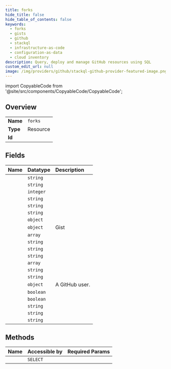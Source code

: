 ```yaml
---
title: forks
hide_title: false
hide_table_of_contents: false
keywords:
  - forks
  - gists
  - github    
  - stackql
  - infrastructure-as-code
  - configuration-as-data
  - cloud inventory
description: Query, deploy and manage GitHub resources using SQL
custom_edit_url: null
image: /img/providers/github/stackql-github-provider-featured-image.png
---
```


import CopyableCode from '@site/src/components/CopyableCode/CopyableCode';




## Overview
<table><tbody>
<tr><td><b>Name</b></td><td><code>forks</code></td></tr>
<tr><td><b>Type</b></td><td>Resource</td></tr>
<tr><td><b>Id</b></td><td><CopyableCode code="github.gists.forks" /></td></tr>
</tbody></table>

## Fields
| Name | Datatype | Description |
|:-----|:---------|:------------|
| <CopyableCode code="id" /> | `string` |  |
| <CopyableCode code="description" /> | `string` |  |
| <CopyableCode code="comments" /> | `integer` |  |
| <CopyableCode code="comments_url" /> | `string` |  |
| <CopyableCode code="commits_url" /> | `string` |  |
| <CopyableCode code="created_at" /> | `string` |  |
| <CopyableCode code="files" /> | `object` |  |
| <CopyableCode code="fork_of" /> | `object` | Gist |
| <CopyableCode code="forks" /> | `array` |  |
| <CopyableCode code="forks_url" /> | `string` |  |
| <CopyableCode code="git_pull_url" /> | `string` |  |
| <CopyableCode code="git_push_url" /> | `string` |  |
| <CopyableCode code="history" /> | `array` |  |
| <CopyableCode code="html_url" /> | `string` |  |
| <CopyableCode code="node_id" /> | `string` |  |
| <CopyableCode code="owner" /> | `object` | A GitHub user. |
| <CopyableCode code="public" /> | `boolean` |  |
| <CopyableCode code="truncated" /> | `boolean` |  |
| <CopyableCode code="updated_at" /> | `string` |  |
| <CopyableCode code="url" /> | `string` |  |
| <CopyableCode code="user" /> | `string` |  |
## Methods
| Name | Accessible by | Required Params |
|:-----|:--------------|:----------------|
| <CopyableCode code="list_forks" /> | `SELECT` | <CopyableCode code="gist_id" /> |
